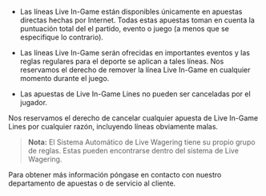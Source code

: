 - Las líneas Live In-Game están disponibles únicamente en apuestas directas hechas por Internet. Todas estas apuestas toman en cuenta la puntuación total del el partido, evento o juego (a menos que se especifique lo contrario).

- Las líneas Live In-Game serán ofrecidas en importantes eventos y las reglas regulares para el deporte se aplican a tales líneas. Nos reservamos el derecho de remover la línea Live In-Game en cualquier momento durante el juego.

- Las apuestas de Live In-Game Lines no pueden ser canceladas por el jugador.

Nos reservamos el derecho de cancelar cualquier apuesta de Live In-Game Lines por cualquier razón, incluyendo líneas obviamente malas.

> **Nota:** El Sistema Automático de Live Wagering tiene su propio grupo de reglas. Estas pueden encontrarse dentro del sistema de Live Wagering.

Para obtener más información póngase en contacto con nuestro departamento de apuestas o de servicio al cliente.
